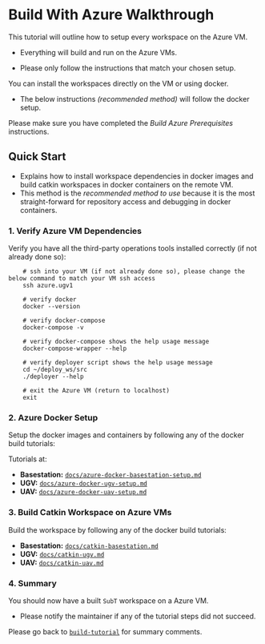 # Build With Azure Walkthrough

This tutorial will outline how to setup every workspace on the Azure VM.

- Everything will build and run on the Azure VMs.

- Please only follow the instructions that match your chosen setup.

You can install the workspaces directly on the VM or using docker.

  - The below instructions *(recommended method)* will follow the docker setup.

Please make sure you have completed the *Build Azure Prerequisites* instructions.

## Quick Start

- Explains how to install workspace dependencies in docker images and build catkin workspaces in docker containers on the remote VM.
- This method is the *recommended method to use* because it is the most straight-forward for repository access and debugging in docker containers.

### 1. Verify Azure VM Dependencies

Verify you have all the third-party operations tools installed correctly (if not already done so):

        # ssh into your VM (if not already done so), please change the below command to match your VM ssh access
        ssh azure.ugv1

        # verify docker
        docker --version

        # verify docker-compose
        docker-compose -v

        # verify docker-compose shows the help usage message
        docker-compose-wrapper --help
        
        # verify deployer script shows the help usage message
        cd ~/deploy_ws/src
        ./deployer --help

        # exit the Azure VM (return to localhost)
        exit

### 2. Azure Docker Setup

Setup the docker images and containers by following any of the docker build tutorials:

Tutorials at:

  - **Basestation:** [`docs/azure-docker-basestation-setup.md`](azure-docker-basestation-setup.md)
  - **UGV:** [`docs/azure-docker-ugv-setup.md`](azure-docker-ugv-setup.md)
  - **UAV:** [`docs/azure-docker-uav-setup.md`](azure-docker-uav-setup.md)
  
### 3. Build Catkin Workspace on Azure VMs

Build the workspace by following any of the docker build tutorials:

  - **Basestation:** [`docs/catkin-basestation.md`](catkin-basestation.md)
  - **UGV:** [`docs/catkin-ugv.md`](catkin-ugv.md)
  - **UAV:** [`docs/catkin-uav.md`](catkin-uav.md)


### 4. Summary

You should now have a built `SubT` workspace on a Azure VM.

- Please notify the maintainer if any of the tutorial steps did not succeed.

Please go back to [`build-tutorial`](build-tutorial.md#Summary) for summary comments.
